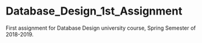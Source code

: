 # Database_Design_1st_Assignment
First assignment for Database Design university course, Spring Semester of 2018-2019. 
